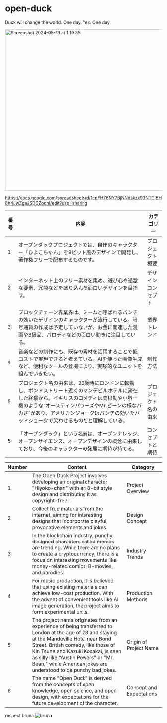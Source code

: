 # open-duck
Duck will change the world. One day. Yes. One day.

<img width="518" alt="Screenshot 2024-05-19 at 1 19 35" src="https://github.com/Kiara-Dev-Team/open-duck/assets/10541717/e2d497a4-5668-4131-808d-18e8fbfcccac">


https://docs.google.com/spreadsheets/d/1cpFH76NY7BjNNdskzk93NTCIBH8h4JwZgaJSDCZocnI/edit?usp=sharing

| 番号 | 内容                                                                                                                                                                                                                       | カテゴリー                |
|------|--------------------------------------------------------------------------------------------------------------------------------------------------------------------------------------------------------------------------|--------------------------|
| 1    | オープンダックプロジェクトでは、自作のキャラクター「ひよこちゃん」を8ビット風のデザインで開発し、著作権フリーで配布するものです。                                                                                               | プロジェクト概要        |
| 2    | インターネット上のフリー素材を集め、遊び心や過激な要素、冗談などを盛り込んだ面白いデザインを目指す。                                                                                                                 | デザインコンセプト      |
| 3    | ブロックチェーン界業界は、ミームと呼ばれるパンチの効いたデザインのキャラクターが流行している。暗号通貨の作成は予定していないが、お金に関連した漫画やB級品、パロディなどの面白い動きに注目している。                             | 業界トレンド            |
| 4    | 音楽などの制作にも、既存の素材を活用することで低コストで実現できると考えている。AIを使った画像生成など、便利なツールの登場により、実験的なユニットを組んでいきたい。                                                     | 制作方法                |
| 5    | プロジェクト名の由来は、23歳時にロンドンに転勤し、ボンドストリート近くのマンデビルホテルに滞在した経験から。イギリスのコメディは関根勤や小堺一機のような”オースティンパワーズやMr.ビーンの様なバカさ”があり、アメリカンジョークはパンチの効いたバッドジョークで笑わせるものだと理解している。 | プロジェクト名の由来    |
| 6    | 「オープンダック」という名前は、オープンナレッジ、オープンサイエンス、オープンデザインの概念に由来しており、今後のキャラクターの発展に期待が持てる。                                                                 | コンセプトと期待        |



| Number | Content                                                                                                                                                                                                                       | Category                |
|--------|-----------------------------------------------------------------------------------------------------------------------------------------------------------------------------------------------------------------------------|-------------------------|
| 1      | The Open Duck Project involves developing an original character "Hiyoko-chan" with an 8-bit style design and distributing it as copyright-free.                                                                              | Project Overview        |
| 2      | Collect free materials from the internet, aiming for interesting designs that incorporate playful, provocative elements and jokes.                                                                                           | Design Concept          |
| 3      | In the blockchain industry, punchy designed characters called memes are trending. While there are no plans to create a cryptocurrency, there is a focus on interesting movements like money-related comics, B-movies, and parodies. | Industry Trends         |
| 4      | For music production, it is believed that using existing materials can achieve low-cost production. With the advent of convenient tools like AI image generation, the project aims to form experimental units.                  | Production Methods      |
| 5      | The project name originates from an experience of being transferred to London at the age of 23 and staying at the Mandeville Hotel near Bond Street. British comedy, like those of Kin Tsune and Kazuki Kosakai, is seen as silly like "Austin Powers" or "Mr. Bean," while American jokes are understood to be punchy bad jokes. | Origin of Project Name  |
| 6      | The name "Open Duck" is derived from the concepts of open knowledge, open science, and open design, with expectations for the future development of the character.                                                              | Concept and Expectations |

respect bruna 
![bruna](https://github.com/Kiara-Dev-Team/open-duck/assets/10541717/411e31d0-f687-4e51-993e-b6407094f29b)

